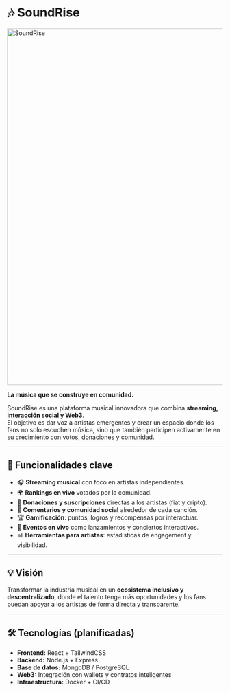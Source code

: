 # 🎶 SoundRise


<img width="1647" height="830" alt="SoundRise" src="https://github.com/user-attachments/assets/2667f377-b4ab-4da7-964d-fbb3e24d05c0" />


**La música que se construye en comunidad.**

SoundRise es una plataforma musical innovadora que combina **streaming, interacción social y Web3**.  
El objetivo es dar voz a artistas emergentes y crear un espacio donde los fans no solo escuchen música, sino que también participen activamente en su crecimiento con votos, donaciones y comunidad.

---

## 🚀 Funcionalidades clave

- 🎧 **Streaming musical** con foco en artistas independientes.  
- 🌍 **Rankings en vivo** votados por la comunidad.  
- 💎 **Donaciones y suscripciones** directas a los artistas (fiat y cripto).  
- 💬 **Comentarios y comunidad social** alrededor de cada canción.  
- 🏆 **Gamificación**: puntos, logros y recompensas por interactuar.  
- 🎤 **Eventos en vivo** como lanzamientos y conciertos interactivos.  
- 📊 **Herramientas para artistas**: estadísticas de engagement y visibilidad.  

---

## 💡 Visión

Transformar la industria musical en un **ecosistema inclusivo y descentralizado**, donde el talento tenga más oportunidades y los fans puedan apoyar a los artistas de forma directa y transparente.

---

## 🛠️ Tecnologías (planificadas)

- **Frontend:** React + TailwindCSS  
- **Backend:** Node.js + Express  
- **Base de datos:** MongoDB / PostgreSQL  
- **Web3:** Integración con wallets y contratos inteligentes  
- **Infraestructura:** Docker + CI/CD  




